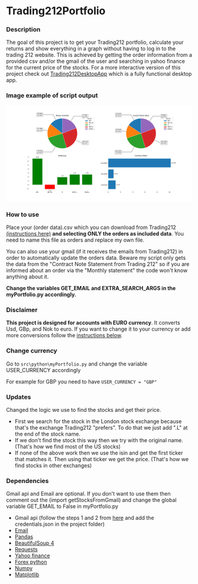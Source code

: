 # Trading212Portfolio
### Description
The goal of this project is to get your Trading212 portfolio, calculate your returns and show everything in a graph without having to log in to the trading 212 website. 
This is achieved by getting the order information from a provided csv and/or the gmail of the user and searching in yahoo finance for the current price of the stocks.
For a more interactive version of this project check out [Trading212DesktopApp](https://github.com/alex999ar/Trading212DesktopApp) which is a fully functional desktop app.

### Image example of script output
![](/example_output.png)

### How to use
Place your (order data).csv which you can download from Trading212 
[(instructions here)](https://community.trading212.com/t/new-feature-export-your-investing-history/35612) **and selecting ONLY the orders as included data**.
You need to name this file as orders and replace my own file.

You can also use your gmail (if it receives the emails from Trading212) in order to automatically update the orders data. Beware my script only gets the data
from the "Contract Note Statement from Trading 212" so if you are informed about an order via the "Monthly statement" the code won't know anything about it.

**Change the variables GET_EMAIL and EXTRA_SEARCH_ARGS in the myPortfolio.py accordingly.**

### Disclaimer
**This project is designed for accounts with EURO currency**. It converts Usd, GBp, and Nok to euro. If you want to change it to your currency or add more conversions
follow the [instructions below](https://github.com/alex999ar/Trading212Portfolio#change-currency). 

### Change currency
Go to `src\python\myPortfolio.py` and change the variable USER_CURRENCY accordingly

For example for GBP you need to have `USER_CURRENCY = "GBP"`

### Updates
Changed the logic we use to find the stocks and get their price. 
* First we search for the stock in the London stock exchange because that's the exchange Trading212 "prefers". To do that we just add ".L" at the end of the stock name. 
* If we don't find the stock this way then we try with the original name. (That's how we find most of the US stocks)
* If none of the above work then we use the isin and get the first ticker that matches it. Then using that ticker we get the price. (That's how we find stocks in other
exchanges) 

### Dependencies
Gmail api and Email are optional. If you don't want to use them then comment out the (import getStocksFromGmail) and change the global variable
GET_EMAIL to False in myPortfolio.py
- Gmail api (follow the steps 1 and 2 from [here](https://developers.google.com/gmail/api/quickstart/python) and add the credentials.json in the project folder)
- [Email](https://pypi.org/project/email/)
- [Pandas](https://pandas.pydata.org/pandas-docs/stable/getting_started/install.html)
- [BeautifulSoup 4](https://pypi.org/project/beautifulsoup4/)
- [Requests](https://pypi.org/project/requests/)
- [Yahoo finance](https://pypi.org/project/yahoo-fin/)
- [Forex python](https://pypi.org/project/forex-python/)
- [Numpy](https://numpy.org/install/)
- [Matplotlib](https://pypi.org/project/matplotlib/)
